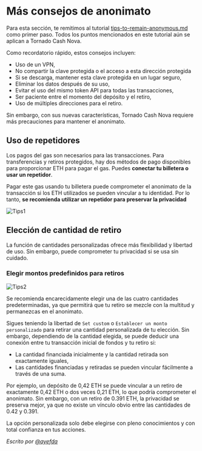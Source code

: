 # Más consejos de anonimato

Para esta sección, te remitimos al tutorial [tips-to-remain-anonymous.md](../general/tips-to-remain-anonymous.md "mention") como primer paso. Todos los puntos mencionados en este tutorial aún se aplican a Tornado Cash Nova.

Como recordatorio rápido, estos consejos incluyen:

* Uso de un VPN,
* No compartir la clave protegida o el acceso a esta dirección protegida
* Si se descarga, mantener esta clave protegida en un lugar seguro,
* Eliminar los datos después de su uso,
* Evitar el uso del mismo token API para todas las transacciones,
* Ser paciente entre el momento del depósito y el retiro,
* Uso de múltiples direcciones para el retiro.

Sin embargo, con sus nuevas características, Tornado Cash Nova requiere más precauciones para mantener el anonimato.

## Uso de repetidores <a href="#use-of-relayers" id="use-of-relayers"></a>

Los pagos del gas son necesarios para las transacciones. Para transferencias y retiros protegidos, hay dos métodos de pago disponibles para proporcionar ETH para pagar el gas. Puedes **conectar tu billetera o usar un repetidor**.

Pagar este gas usando tu billetera puede comprometer el anonimato de la transacción si los ETH utilizados se pueden vincular a tu identidad. Por lo tanto, **se recomienda utilizar un repetidor para preservar la privacidad**

![Tips1](https://i.imgur.com/PsZ89Ym.png)

## Elección de cantidad de retiro <a href="#choice-of-withdrawal-amounts" id="choice-of-withdrawal-amounts"></a>

La función de cantidades personalizadas ofrece más flexibilidad y libertad de uso. Sin embargo, puede comprometer tu privacidad si se usa sin cuidado.

### Elegir montos predefinidos para retiros <a href="#choosing-predefined-amounts-for-withdrawals" id="choosing-predefined-amounts-for-withdrawals"></a>

![Tips2](https://i.imgur.com/dKYvNQT.png)

Se recomienda encarecidamente elegir una de las cuatro cantidades predeterminadas, ya que permitirá que tu retiro se mezcle con la multitud y permanezcas en el anonimato.

Sigues teniendo la libertad de `Set custom` o `Establecer un monto personalizado` para retirar una cantidad personalizada de tu elección. Sin embargo, dependiendo de la cantidad elegida, se puede deducir una conexión entre tu transacción inicial de fondos y tu retiro si:

* La cantidad financiada inicialmente y la cantidad retirada son exactamente iguales,
* Las cantidades financiadas y retiradas se pueden vincular fácilmente a través de una suma.

Por ejemplo, un depósito de 0,42 ETH se puede vincular a un retiro de exactamente 0,42 ETH o dos veces 0,21 ETH, lo que podría comprometer el anonimato. Sin embargo, con un retiro de 0.391 ETH, la privacidad se preserva mejor, ya que no existe un vínculo obvio entre las cantidades de 0.42 y 0.391.

La opción personalizada solo debe elegirse con pleno conocimientos y con total confianza en tus acciones.

_Escrito por_ [_@ayefda_](https://torn.community/u/ayefda)

